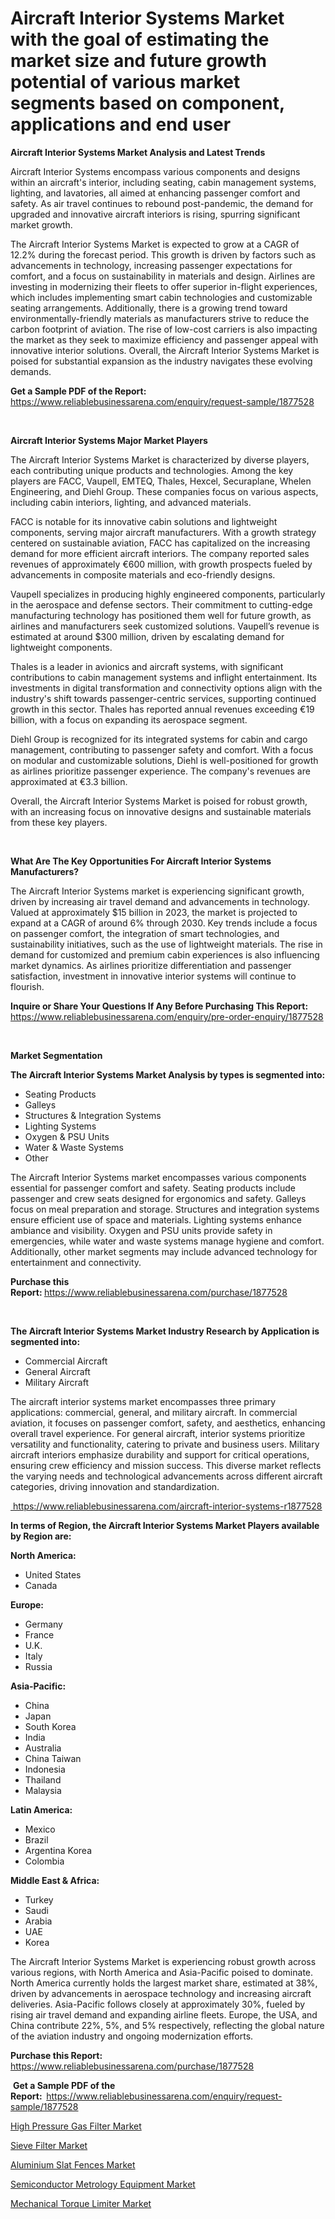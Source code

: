 <p><h1>Aircraft Interior Systems Market with the goal of estimating the market size and future growth potential of various market segments based on component, applications and end user</h1></p><p><strong>Aircraft Interior Systems Market Analysis and Latest Trends</strong></p>
<p><p>Aircraft Interior Systems encompass various components and designs within an aircraft's interior, including seating, cabin management systems, lighting, and lavatories, all aimed at enhancing passenger comfort and safety. As air travel continues to rebound post-pandemic, the demand for upgraded and innovative aircraft interiors is rising, spurring significant market growth.</p><p>The Aircraft Interior Systems Market is expected to grow at a CAGR of 12.2% during the forecast period. This growth is driven by factors such as advancements in technology, increasing passenger expectations for comfort, and a focus on sustainability in materials and design. Airlines are investing in modernizing their fleets to offer superior in-flight experiences, which includes implementing smart cabin technologies and customizable seating arrangements. Additionally, there is a growing trend toward environmentally-friendly materials as manufacturers strive to reduce the carbon footprint of aviation. The rise of low-cost carriers is also impacting the market as they seek to maximize efficiency and passenger appeal with innovative interior solutions. Overall, the Aircraft Interior Systems Market is poised for substantial expansion as the industry navigates these evolving demands.</p></p>
<p><strong>Get a Sample PDF of the Report:&nbsp;</strong> <a href="https://www.reliablebusinessarena.com/enquiry/request-sample/1877528?utm_campaign=2206&utm_medium=2&utm_source=Github&utm_content=ia&utm_term=10042025&utm_id=aircraft-interior-systems">https://www.reliablebusinessarena.com/enquiry/request-sample/1877528</a></p>
<p>&nbsp;</p>
<p><strong>Aircraft Interior Systems Major Market Players</strong></p>
<p><p>The Aircraft Interior Systems Market is characterized by diverse players, each contributing unique products and technologies. Among the key players are FACC, Vaupell, EMTEQ, Thales, Hexcel, Securaplane, Whelen Engineering, and Diehl Group. These companies focus on various aspects, including cabin interiors, lighting, and advanced materials.</p><p>FACC is notable for its innovative cabin solutions and lightweight components, serving major aircraft manufacturers. With a growth strategy centered on sustainable aviation, FACC has capitalized on the increasing demand for more efficient aircraft interiors. The company reported sales revenues of approximately €600 million, with growth prospects fueled by advancements in composite materials and eco-friendly designs.</p><p>Vaupell specializes in producing highly engineered components, particularly in the aerospace and defense sectors. Their commitment to cutting-edge manufacturing technology has positioned them well for future growth, as airlines and manufacturers seek customized solutions. Vaupell’s revenue is estimated at around $300 million, driven by escalating demand for lightweight components.</p><p>Thales is a leader in avionics and aircraft systems, with significant contributions to cabin management systems and inflight entertainment. Its investments in digital transformation and connectivity options align with the industry's shift towards passenger-centric services, supporting continued growth in this sector. Thales has reported annual revenues exceeding €19 billion, with a focus on expanding its aerospace segment.</p><p>Diehl Group is recognized for its integrated systems for cabin and cargo management, contributing to passenger safety and comfort. With a focus on modular and customizable solutions, Diehl is well-positioned for growth as airlines prioritize passenger experience. The company's revenues are approximated at €3.3 billion.</p><p>Overall, the Aircraft Interior Systems Market is poised for robust growth, with an increasing focus on innovative designs and sustainable materials from these key players.</p></p>
<p>&nbsp;</p>
<p><strong>What Are The Key Opportunities For Aircraft Interior Systems Manufacturers?</strong></p>
<p><p>The Aircraft Interior Systems market is experiencing significant growth, driven by increasing air travel demand and advancements in technology. Valued at approximately $15 billion in 2023, the market is projected to expand at a CAGR of around 6% through 2030. Key trends include a focus on passenger comfort, the integration of smart technologies, and sustainability initiatives, such as the use of lightweight materials. The rise in demand for customized and premium cabin experiences is also influencing market dynamics. As airlines prioritize differentiation and passenger satisfaction, investment in innovative interior systems will continue to flourish.</p></p>
<p><strong>Inquire or Share Your Questions If Any Before Purchasing This Report:</strong> <a href="https://www.reliablebusinessarena.com/enquiry/pre-order-enquiry/1877528?utm_campaign=2206&utm_medium=2&utm_source=Github&utm_content=ia&utm_term=10042025&utm_id=aircraft-interior-systems">https://www.reliablebusinessarena.com/enquiry/pre-order-enquiry/1877528</a></p>
<p>&nbsp;</p>
<p><strong>Market Segmentation</strong></p>
<p><strong>The Aircraft Interior Systems Market Analysis by types is segmented into:</strong></p>
<p><ul><li>Seating Products</li><li>Galleys</li><li>Structures & Integration Systems</li><li>Lighting Systems</li><li>Oxygen & PSU Units</li><li>Water & Waste Systems</li><li>Other</li></ul></p>
<p><p>The Aircraft Interior Systems market encompasses various components essential for passenger comfort and safety. Seating products include passenger and crew seats designed for ergonomics and safety. Galleys focus on meal preparation and storage. Structures and integration systems ensure efficient use of space and materials. Lighting systems enhance ambiance and visibility. Oxygen and PSU units provide safety in emergencies, while water and waste systems manage hygiene and comfort. Additionally, other market segments may include advanced technology for entertainment and connectivity.</p></p>
<p><strong>Purchase this Report:&nbsp;</strong><a href="https://www.reliablebusinessarena.com/purchase/1877528?utm_campaign=2206&utm_medium=2&utm_source=Github&utm_content=ia&utm_term=10042025&utm_id=aircraft-interior-systems">https://www.reliablebusinessarena.com/purchase/1877528</a></p>
<p>&nbsp;</p>
<p><strong>The Aircraft Interior Systems Market Industry Research by Application is segmented into:</strong></p>
<p><ul><li>Commercial Aircraft</li><li>General Aircraft</li><li>Military Aircraft</li></ul></p>
<p><p>The aircraft interior systems market encompasses three primary applications: commercial, general, and military aircraft. In commercial aviation, it focuses on passenger comfort, safety, and aesthetics, enhancing overall travel experience. For general aircraft, interior systems prioritize versatility and functionality, catering to private and business users. Military aircraft interiors emphasize durability and support for critical operations, ensuring crew efficiency and mission success. This diverse market reflects the varying needs and technological advancements across different aircraft categories, driving innovation and standardization.</p></p>
<p><a href="https://www.reliablebusinessarena.com/aircraft-interior-systems-r1877528?utm_campaign=2206&utm_medium=2&utm_source=Github&utm_content=ia&utm_term=10042025&utm_id=aircraft-interior-systems">&nbsp;https://www.reliablebusinessarena.com/aircraft-interior-systems-r1877528</a></p>
<p><strong>In terms of Region, the Aircraft Interior Systems Market Players available by Region are:</strong></p>
<p>
    <p> <strong> North America: </strong>
        <ul>
            <li>United States</li>
            <li>Canada</li>
        </ul>
        </p> 
    <p> <strong> Europe: </strong>
        <ul>
            <li>Germany</li>
            <li>France</li>
            <li>U.K.</li>
            <li>Italy</li>
            <li>Russia</li>
        </ul>
        </p> 
    <p> <strong> Asia-Pacific: </strong>
        <ul>
            <li>China</li>
            <li>Japan</li>
            <li>South Korea</li>
            <li>India</li>
            <li>Australia</li>
            <li>China Taiwan</li>
            <li>Indonesia</li>
            <li>Thailand</li>
            <li>Malaysia</li>
        </ul>
        </p> 
    <p> <strong> Latin America: </strong>
        <ul>
            <li>Mexico</li>
            <li>Brazil</li>
            <li>Argentina Korea</li>
            <li>Colombia</li>
        </ul>
        </p> 
    <p> <strong> Middle East & Africa: </strong>
        <ul>
            <li>Turkey</li>
            <li>Saudi</li>
            <li>Arabia</li>
            <li>UAE</li>
            <li>Korea</li>
        </ul>
    </p>
    </p>
<p><p>The Aircraft Interior Systems Market is experiencing robust growth across various regions, with North America and Asia-Pacific poised to dominate. North America currently holds the largest market share, estimated at 38%, driven by advancements in aerospace technology and increasing aircraft deliveries. Asia-Pacific follows closely at approximately 30%, fueled by rising air travel demand and expanding airline fleets. Europe, the USA, and China contribute 22%, 5%, and 5% respectively, reflecting the global nature of the aviation industry and ongoing modernization efforts.</p></p>
<p><strong>Purchase this Report: </strong><a href="https://www.reliablebusinessarena.com/purchase/1877528?utm_campaign=2206&utm_medium=2&utm_source=Github&utm_content=ia&utm_term=10042025&utm_id=aircraft-interior-systems">https://www.reliablebusinessarena.com/purchase/1877528</a></p>
<p>&nbsp;<strong>Get a Sample PDF of the Report:&nbsp;&nbsp;</strong><a href="https://www.reliablebusinessarena.com/enquiry/request-sample/1877528?utm_campaign=2206&utm_medium=2&utm_source=Github&utm_content=ia&utm_term=10042025&utm_id=aircraft-interior-systems">https://www.reliablebusinessarena.com/enquiry/request-sample/1877528</a></p>
<p><strong></strong></p>
<p><p><a href="https://github.com/duerknikko44/Market-Research-Report-List-1/blob/main/high-pressure-gas-filter-market.md?utm_campaign=2206&utm_medium=2&utm_source=Github&utm_content=ia&utm_term=10042025&utm_id=aircraft-interior-systems">High Pressure Gas Filter Market</a></p><p><a href="https://github.com/kreilkoffas4/Market-Research-Report-List-1/blob/main/sieve-filter-market.md?utm_campaign=2206&utm_medium=2&utm_source=Github&utm_content=ia&utm_term=10042025&utm_id=aircraft-interior-systems">Sieve Filter Market</a></p><p><a href="https://github.com/rafiishibu00/Market-Research-Report-List-1/blob/main/aluminium-slat-fences-market.md?utm_campaign=2206&utm_medium=2&utm_source=Github&utm_content=ia&utm_term=10042025&utm_id=aircraft-interior-systems">Aluminium Slat Fences Market</a></p><p><a href="https://github.com/nyanikumchu/Market-Research-Report-List-1/blob/main/semiconductor-metrology-equipment-market.md?utm_campaign=2206&utm_medium=2&utm_source=Github&utm_content=ia&utm_term=10042025&utm_id=aircraft-interior-systems">Semiconductor Metrology Equipment Market</a></p><p><a href="https://github.com/poskaturovtl/Market-Research-Report-List-1/blob/main/mechanical-torque-limiter-market.md?utm_campaign=2206&utm_medium=2&utm_source=Github&utm_content=ia&utm_term=10042025&utm_id=aircraft-interior-systems">Mechanical Torque Limiter Market</a></p></p>